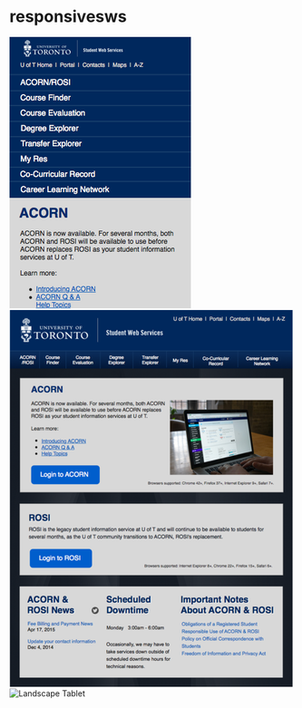 # responsivesws

![Mobile](https://raw.githubusercontent.com/CristianNanan/responsivesws/master/images/mobile.png)
![Portrait Tablet](https://raw.githubusercontent.com/CristianNanan/responsivesws/master/images/tablet.png)
![Landscape Tablet](https://raw.githubusercontent.com/CristianNanan/responsivesws/master/images/tabletlandscape.png)

